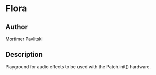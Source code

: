 # Flora

## Author

Mortimer Pavlitski

## Description

Playground for audio effects to be used with the Patch.init() hardware.